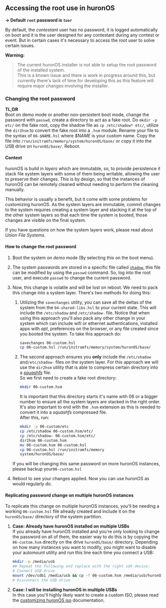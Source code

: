 ## Accessing the root use in huronOS

**-> Default `root` password is `toor`**

By default, the *contestant* user has no password, it is logged automatically on boot and it is the user designed for any contestant during any contest or event. But in certain cases it's necessary to access the root user to solve certain issues.

**Warning:**

> The current huronOS installer is not able to setup the root password of the installed system.  
> This is a known issue and there is work in progress around this, but currently there's lack of time for developing this as this feature will require major changes involving the installer.

### Changing the root password

**TL;DR**  
Boot on demo mode or another non-persistent boot mode, change the password with `passwd`, create a directory to act as a fake root. Do `mkdir -p etc/` on the fake root, copy the shadow file as `cp /etc/shadow* etc/`, utilize the `dir2hsm` to convert the fake root into a `.hsm` module. Rename your file to the syntax of `06-$NAME.hsl` where *$NAME* is your custom name. Copy the file into `/run/initramfs/memory/system/huronOS/base/` or copy it into the USB drive on `huronOS/base/`. Reboot.

#### Context

huronOS is build in *layers* which are immutable, so, to provide persistence it stack file system layers with some of them being writable, allowing the user to preserve their changes. This is by design, so that the instances of huronOS can be remotely cleaned without needing to perform the cleaning manually.

This behavior is usually a benefit, but it come with some problems for customizing huronOS. As the system layers are immutable, commit changes to the system requires creating a system layer and stacking it at the top of the other system layers so that each time the system is booted, those changes are visible on the final system.

If you have questions on how the system layers work, please read about *Union File Systems*.

#### How to change the root password

1.  Boot the system on *demo* mode (By selecting this on the boot menu).

2.  The system passwords are stored in a specific file called [`shadow`](https://en.wikipedia.org/wiki/Passwd#Shadow*file), this file can be modified by using the `passwd` command. So, log into the root user, and execute `passwd` to change the current password.

3.  Now, this change is volatile and will be lost on reboot. We need to pack this change into a system layer. There's two methods for doing this:

    1.  Utilizing the `savechanges` utility, you can save all the deltas of the system from the `04-shared-libs.hsl` to your current state. This will include the `/etc/shadow` and `/etc/shadow-` file.
        Notice that when using this approach you'll also pack any other change in your system which can include wifi or ethernet authentications, installed apps with *apt*, preferences on the browser, or any file created since you booted the system. To take this approach do:
        ```bash
        savechanges 06-custom.hsl
        cp 06-custom.hsl /run/initramfs/memory/system/huronOS/base/
        ```

    2.  The second approach ensures you **only** include the `/etc/shadow` and`/etc/shadow-` files on the system layer. For this approach we will use the `dir2hsm` utility that is able to compress certain directory into a [*squashfs*](https://en.wikipedia.org/wiki/SquashFS) file.  
		So we first need to create a fake root directory:
        ```bash
		mkdir 06-custom.hsm
		```
		It is important that this directory starts it's name with 06 or a bigger number to ensure all the system layers are stacked in the right order. It's also important to end with the `.hsm` extension as this is needed to convert it into a *squashfs* compressed file.  
		After this, run:
		```bash
		mkdir -p 06-custom/etc
		cp /etc/shadow 06-custom.hsm/etc/
		cp /etc/shadow- 06-custom.hsm/etc/
		dir2hsm 06-custom.hsm
		mv 06-custom.hsm 06-custom.hsl
		cp 06-custom.hsl /run/initramfs/memory
		system/huronOS/base/
		```
	If you will be changing this same password on more huronOS instances, please backup your`06-custom.hsl`

4.  Reboot to see your changes applied. Now you can use huronOS as would regularly do.

#### Replicating password change on multiple huronOS instances

To replicate this change on multiple huronOS instances, you'll be needing a working `06-custom.hsl` file already created and include it on the `huronOS/base/` directory of the system partition.

1. **Case: Already have huronOS installed on multiple USBs**  
	If you already have huronOS installed and you're only looking to change the password on all of them, the easier way to do this is by copying the `06-custom.hsm` directly on the drive `huronOS/base/` directory. Depending on how many instances you want to modify, you might want to disable your automount utility and run this line each time you connect a USB:

	```bash
	mkdir -p /media/usb
	## Repeat the following and replace with the right sdX device:
	# Connect USB drive
	mount /dev/sdb1 /media/usb && cp -f 06-custom.hsm /media/usb/huronOS/base/ && umount /media/usb
	# Disconnect the USB drive
	```
2. **Case: I will be installing huronOS in multiple USBs**  
	In this case you'll highly likely want to create a custom ISO, please read the [customizing huronOS iso](./customizing-huronOS-iso.md) documentation.

